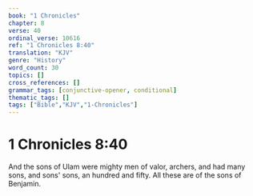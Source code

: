 ```yaml
---
book: "1 Chronicles"
chapter: 8
verse: 40
ordinal_verse: 10616
ref: "1 Chronicles 8:40"
translation: "KJV"
genre: "History"
word_count: 30
topics: []
cross_references: []
grammar_tags: [conjunctive-opener, conditional]
thematic_tags: []
tags: ["Bible","KJV","1-Chronicles"]
---
```


# 1 Chronicles 8:40

And the sons of Ulam were mighty men of valor, archers, and had many sons, and sons' sons, an hundred and fifty. All these are of the sons of Benjamin.

